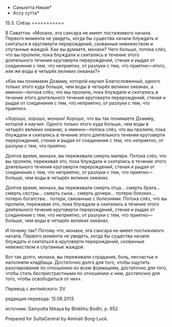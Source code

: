 * Саньютта Никая*
* Ассу сутта*

15\.3\. Слёзы
\=\=\=\=\=\=\=\=\=\=\=

В Саваттхи\. «Монахи, эта сансара не имеет постижимого начала\. Первого момента не увидеть, когда бы существа начали блуждать и скитаться в круговерти перерождений, скованные невежеством и спутанные жаждой\. Как вы думаете, монахи? Чего больше, потока слёз, что вы пролили, пока блуждали и скитались в течение этого длительного течения круговерти перерождений, стеная и рыдая от соединения с тем, что неприятно, от разлуки с тем, что приятно—этого, или же воды в четырёх великих океанах?»

«Как мы понимаем Дхамму, которой научил Благословенный, одного только этого куда больше, чем воды в четырёх великих океанах, а именно—потока слёз, что мы пролили, пока блуждали и скитались в течение этого длительного течения круговерти перерождений, стеная и рыдая от соединения с тем, что неприятно, от разлуки с тем, что приятно»\.

«Хорошо, хорошо, монахи\! Хорошо, что вы так понимаете Дхамму, которой я научил\. Одного только этого куда больше, чем воды в четырёх великих океанах, а именно—потока слёз, что вы пролили, пока блуждали и скитались в течение этого длительного течения круговерти перерождений, стеная и рыдая от соединения с тем, что неприятно, от разлуки с тем, что приятно\.

Долгое время, монахи, вы переживали смерть матери\. Потока слёз, что вы пролили, переживая это, пока блуждали и скитались в течение этого длительного течения круговерти перерождений, стеная и рыдая от соединения с тем, что неприятно, от разлуки с тем, что приятно—больше, чем воды в четырёх великих океанах\.

Долгое время, монахи, вы переживали смерть отца… смерть брата… смерть сестры… смерть сына… смерть дочери… потерю близких… потерю богатства… потери, связанные с болезнями\. Потока слёз, что вы пролили, переживая это, пока блуждали и скитались в течение этого длительного течения круговерти перерождений, стеная и рыдая от соединения с тем, что неприятно, от разлуки с тем, что приятно—больше, чем воды в четырёх великих океанах\.

И почему так? Потому что, монахи, эта сансара не имеет постижимого начала\. Первого момента не увидеть, когда бы существа начали блуждать и скитаться в круговерти перерождений, скованные невежеством и спутанные жаждой\.

Вот так долго, монахи, вы переживали страдания, боль, несчастье и наполняли кладбища\. Достаточно долго для того, чтобы ощутить разочарование по отношению ко всем формациям, достаточно для того, чтобы стать беспристрастными по отношению к ним, достаточно для того, чтобы освободиться от них»\.

Перевод с английского: SV

редакция перевода: 15\.08\.2013

источник: Samyutta Nikaya by Bhikkhu Bodhi, p\. 652

Prepared for SuttaCentral by Aminah Borg\-Luck\.
